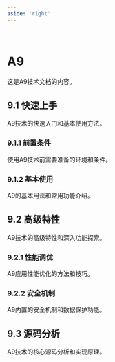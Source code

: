 ```yaml
---
aside: 'right'
---
```


<br>

# A9

这是A9技术文档的内容。

## 9.1 快速上手

A9技术的快速入门和基本使用方法。

### 9.1.1 前置条件

使用A9技术前需要准备的环境和条件。

### 9.1.2 基本使用

A9的基本用法和常用功能介绍。

## 9.2 高级特性

A9技术的高级特性和深入功能探索。

### 9.2.1 性能调优

A9应用性能优化的方法和技巧。

### 9.2.2 安全机制

A9内置的安全机制和数据保护功能。

## 9.3 源码分析

A9技术的核心源码分析和实现原理。 